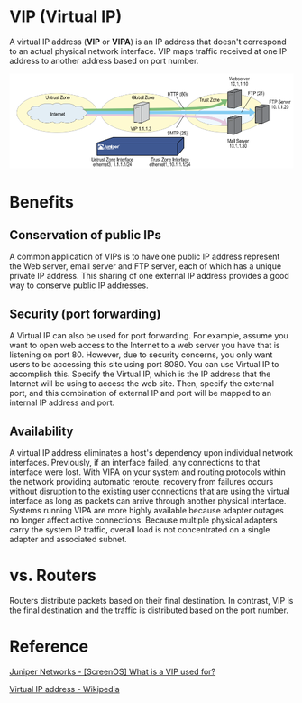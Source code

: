 # VIP (Virtual IP)

A virtual IP address (**VIP** or **VIPA**) is an IP address that doesn't correspond to an actual physical network interface. VIP maps traffic received at one IP address to another address based on port number.

![](images/-8c3f8aad-9a30-4bbb-bbd1-174db564d214untitled)

# Benefits

## Conservation of public IPs

A common application of VIPs is to have one public IP address represent the Web server, email server and FTP server, each of which has a unique private IP address. This sharing of one external IP address provides a good way to conserve public IP addresses.

## Security (port forwarding)

A Virtual IP can also be used for port forwarding. For example, assume you want to open web access to the Internet to a web server you have that is listening on port 80. However, due to security concerns, you only want users to be accessing this site using port 8080. You can use Virtual IP to accomplish this. Specify the Virtual IP, which is the IP address that the Internet will be using to access the web site. Then, specify the external port, and this combination of external IP and port will be mapped to an internal IP address and port.

## Availability

A virtual IP address eliminates a host's dependency upon individual network interfaces. Previously, if an interface failed, any connections to that interface were lost. With VIPA on your system and routing protocols within the network providing automatic reroute, recovery from failures occurs without disruption to the existing user connections that are using the virtual interface as long as packets can arrive through another physical interface. Systems running VIPA are more highly available because adapter outages no longer affect active connections. Because multiple physical adapters carry the system IP traffic, overall load is not concentrated on a single adapter and associated subnet.

# vs. Routers

Routers distribute packets based on their final destination. In contrast, VIP is the final destination and the traffic is distributed based on the port number.

# Reference

[Juniper Networks - [ScreenOS] What is a VIP used for?](https://kb.juniper.net/InfoCenter/index?page=content&id=KB5916)

[](https://www.juniper.net/documentation/software/screenos/screenos6.3.0/630_ce_AddressTranslation.pdf)

[](https://www.ibm.com/support/knowledgecenter/en/ssw_aix_72/com.ibm.aix.networkcomm/tcpip_vipa_intro.htm)

[Virtual IP address - Wikipedia](https://en.wikipedia.org/wiki/Virtual_IP_address)
